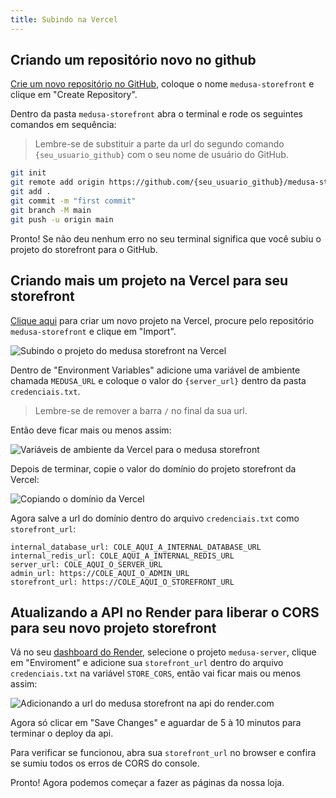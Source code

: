 ```yaml
---
title: Subindo na Vercel
---
```


## Criando um repositório novo no github

[Crie um novo repositório no GitHub](https://github.com/new), coloque o nome `medusa-storefront` e clique em "Create Repository".

Dentro da pasta `medusa-storefront` abra o terminal e rode os seguintes comandos em sequência:

> Lembre-se de substituir a parte da url do segundo comando `{seu_usuario_github}` com o seu nome de usuário do GitHub.

```bash
git init
git remote add origin https://github.com/{seu_usuario_github}/medusa-storefront.git
git add .
git commit -m "first commit"
git branch -M main
git push -u origin main
```

Pronto! Se não deu nenhum erro no seu terminal significa que você subiu o projeto do storefront para o GitHub.

## Criando mais um projeto na Vercel para seu storefront

[Clique aqui](https://vercel.com/new) para criar um novo projeto na Vercel, procure pelo repositório `medusa-storefront` e clique em "Import".

![Subindo o projeto do medusa storefront na Vercel](https://menthor-content.s3.sa-east-1.amazonaws.com/30d411fc-8a63-4b12-a894-755c843761c6)

Dentro de "Environment Variables" adicione uma variável de ambiente chamada `MEDUSA_URL` e coloque o valor do `{server_url}` dentro da pasta `credenciais.txt`.

> Lembre-se de remover a barra `/` no final da sua url.

Então deve ficar mais ou menos assim:

![Variáveis de ambiente da Vercel para o medusa storefront](https://menthor-content.s3.sa-east-1.amazonaws.com/3405350d-29d3-4afd-b624-acdc8f466380)

Depois de terminar, copie o valor do domínio do projeto storefront da Vercel:

![Copiando o domínio da Vercel](https://menthor-content.s3.sa-east-1.amazonaws.com/dbd6d4c5-bbed-4372-b4bf-a5844252627f)

Agora salve a url do domínio dentro do arquivo `credenciais.txt` como `storefront_url`:

``` [credenciais.txt]
internal_database_url: COLE_AQUI_A_INTERNAL_DATABASE_URL
internal_redis_url: COLE_AQUI_A_INTERNAL_REDIS_URL
server_url: COLE_AQUI_O_SERVER_URL
admin_url: https://COLE_AQUI_O_ADMIN_URL
storefront_url: https://COLE_AQUI_O_STOREFRONT_URL
```

## Atualizando a API no Render para liberar o CORS para seu novo projeto storefront

Vá no seu [dashboard do Render](https://dashboard.render.com/), selecione o projeto `medusa-server`, clique em "Enviroment" e adicione sua `storefront_url` dentro do arquivo `credenciais.txt` na variável `STORE_CORS`, então vai ficar mais ou menos assim:

![Adicionando a url do medusa storefront na api do render.com](https://menthor-content.s3.sa-east-1.amazonaws.com/783dd8c8-fa43-484c-af5a-948959f1ed92)

Agora só clicar em "Save Changes" e aguardar de 5 à 10 minutos para terminar o deploy da api.

Para verificar se funcionou, abra sua `storefront_url` no browser e confira se sumiu todos os erros de CORS do console.

Pronto! Agora podemos começar a fazer as páginas da nossa loja.